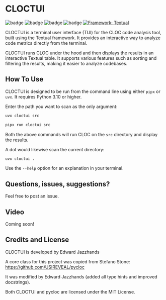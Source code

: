 # CLOCTUI

![badge](https://img.shields.io/badge/linted-Ruff-blue?&logo=ruff)
![badge](https://img.shields.io/badge/formatted-black-black?)
![badge](https://img.shields.io/badge/type_checked-MyPy-blue?&logo=python)
![badge](https://img.shields.io/badge/license-MIT-blue?)
[![Framework: Textual](https://img.shields.io/badge/framework-Textual-5967FF?logo=python)](https://www.textualize.io/)

CLOCTUI is a terminal user interface (TUI) for the CLOC code analysis tool, built using the Textual framework. It provides an interactive way to analyze code metrics directly from the terminal.

CLOCTUI runs CLOC under the hood and then displays the results in an interactive Textual table. It supports various features such as sorting and filtering the results, making it easier to analyze codebases.

## How To Use

CLOCTUI is designed to be run from the command line using either `pipx` or `uvx`. It requires Python 3.10 or higher.

Enter the path you want to scan as the only argument:

```sh
uvx cloctui src
```

```sh
pipx run cloctui src
```

Both the above commands will run CLOC on the `src` directory and display the results.

A dot would likewise scan the current directory:

```sh
uvx cloctui .
```

Use the `--help` option for an explanation in your terminal.

## Questions, issues, suggestions?

Feel free to post an issue.

## Video

Coming soon!

## Credits and License

CLOCTUI is developed by Edward Jazzhands

A core class for this project was copied from Stefano Stone:
https://github.com/USIREVEAL/pycloc

It was modified by Edward Jazzhands (added all type hints and improved docstrings).

Both CLOCTUI and pycloc are licensed under the MIT License.
